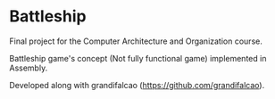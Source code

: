 # Battleship

Final project for the Computer Architecture and Organization course.

Battleship game's concept (Not fully functional game) implemented in Assembly. 

Developed along with grandifalcao (https://github.com/grandifalcao).
